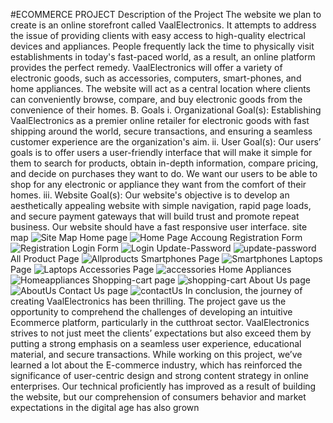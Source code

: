#ECOMMERCE PROJECT
Description of the Project
The website we plan to create is an online storefront called VaalElectronics. It attempts 
to address the issue of providing clients with easy access to high-quality electrical 
devices and appliances. People frequently lack the time to physically visit 
establishments in today's fast-paced world, as a result, an online platform provides the 
perfect remedy. 
VaalElectronics will offer a variety of electronic goods, such as accessories, computers, 
smart-phones, and home appliances. The website will act as a central location where 
clients can conveniently browse, compare, and buy electronic goods from the 
convenience of their homes.
B. Goals
i. Organizational Goal(s): Establishing VaalElectronics as a premier online retailer for 
electronic goods with fast shipping around the world, secure transactions, and ensuring 
a seamless customer experience are the organization's aim.
ii. User Goal(s): Our users’ goals is to offer users a user-friendly interface that will make 
it simple for them to search for products, obtain in-depth information, compare pricing, 
and decide on purchases they want to do. We want our users to be able to shop for any 
electronic or appliance they want from the comfort of their homes.
iii. Website Goal(s): Our website's objective is to develop an aesthetically appealing 
website with simple navigation, rapid page loads, and secure payment gateways that 
will build trust and promote repeat business. Our website should have a fast responsive 
user interface.
site map
![Site Map](website-figma-screenshot/site-map.png)
Home page
![Home Page](website-figma-screenshot/homepage.png)
Accoung
Registration Form
![Registration](website-figma-screenshot/registerpage.png)
Login Form
![Login](website-figma-screenshot/loginpage.png)
Update-Password
![update-password](website-figma-screenshot/forgetpasswordpage.png)
All Product Page
![Allproducts](website-figma-screenshot/Allproductpage.png)
Smartphones Page
![Smartphones](website-figma-screenshot/smartphonespage.png)
Laptops Page
![Laptops](website-figma-screenshot/laptopspage.png)
Accessories Page
![accessories](website-figma-screenshot/accessoriespage.png)
Home Appliances
![Homeappliances](website-figma-screenshot/homeappliancespage.png)
Shopping-cart page
![shopping-cart](website-figma-screenshot/shppingcartpage.png)
About Us page
![AboutUs](website-figma-screenshot/aboutuspage.png)
Contact Us page
![contactUs](website-figma-screenshot/contactuspage.png)
In conclusion, the journey of creating VaalElectronics has been thrilling. The project 
gave us the opportunity to comprehend the challenges of developing an intuitive Ecommerce platform, particularly in the cutthroat sector. VaalElectronics strives to not 
just meet the clients’ expectations but also exceed them by putting a strong emphasis 
on a seamless user experience, educational material, and secure transactions.
While working on this project, we’ve learned a lot about the E-commerce industry, 
which has reinforced the significance of user-centric design and strong content strategy 
in online enterprises. Our technical proficiently has improved as a result of building the 
website, but our comprehension of consumers behavior and market expectations in the 
digital age has also grown

